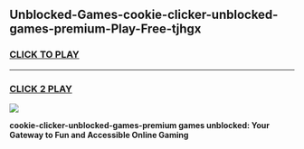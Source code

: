
## Unblocked-Games-cookie-clicker-unblocked-games-premium-Play-Free-tjhgx
<h3>
<a href="https://premium76.site?title=cookie-clicker-unblocked-games-premium&ref=09A">CLICK TO PLAY</a></h3>
<hr>

<h3>
<a href="https://premium76.site?title=cookie-clicker-unblocked-games-premium&ref=09A">CLICK 2 PLAY</a>
  
</h3>

<a href="https://premium76.site?title=cookie-clicker-unblocked-games-premium&ref=09A"><img src="https://clearcache.store/games.png"></a>


**cookie-clicker-unblocked-games-premium games unblocked: Your Gateway to Fun and Accessible Online Gaming**
